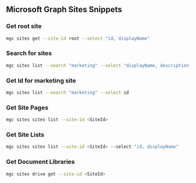 ## Microsoft Graph Sites Snippets

### Get root site

```sh
mgc sites get --site-id root --select "id, displayName"
```

### Search for sites

```sh
mgc sites list --search "marketing" --select "displayName, description, webUrl"
```

### Get Id for marketing site

```sh
mgc sites list --search "marketing" --select id
```

### Get Site Pages

```sh
mgc sites sites list --site-id <SiteId>
```

### Get Site Lists

```sh
mgc sites sites list --site-id <SiteId> --select "id, displayName"
```

### Get Document Libraries

```sh
mgc sites drive get --site-id <SiteId>
```
